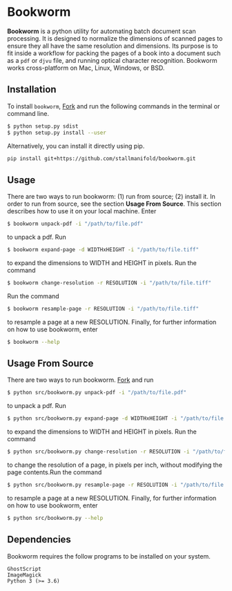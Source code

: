 # Bookworm

**Bookworm** is a python utility for automating batch document scan processing.
It is designed to normalize the dimensions of scanned pages to ensure they all have the same resolution and dimensions. Its purpose is to fit inside a workflow for packing the pages of a book into a document such as a `pdf` or `djvu` file, and running optical character recognition. Bookworm works cross-platform on Mac, Linux, Windows, or BSD.

## Installation
To install `bookworm`, [Fork](https://github.com/stallmanifold/bookworm) and run the following commands in the terminal or command line.
```bash
$ python setup.py sdist
$ python setup.py install --user
```
Alternatively, you can install it directly using pip.
```bash
pip install git+https://github.com/stallmanifold/bookworm.git
```

## Usage
There are two ways to run bookworm: (1) run from source; (2) install it. In order to run from source, see the section **Usage From Source**. This section describes how to use it on your local machine. Enter
```bash
$ bookworm unpack-pdf -i "/path/to/file.pdf"
```
to unpack a pdf. Run
```bash
$ bookworm expand-page -d WIDTHxHEIGHT -i "/path/to/file.tiff"
```
to expand the dimensions to WIDTH and HEIGHT in pixels. Run the command
```bash
$ bookworm change-resolution -r RESOLUTION -i "/path/to/file.tiff"
```
Run the command
```bash
$ bookworm resample-page -r RESOLUTION -i "/path/to/file.tiff"
```
to resample a page at a new RESOLUTION. Finally, for further information on how to use bookworm, enter
```bash
$ bookworm --help
```

## Usage From Source
There are two ways to run bookworm.
[Fork](https://github.com/stallmanifold/bookworm) and run
```bash
$ python src/bookworm.py unpack-pdf -i "/path/to/file.pdf"
```
to unpack a pdf. Run
```bash
$ python src/bookworm.py expand-page -d WIDTHxHEIGHT -i "/path/to/file.tiff"
```
to expand the dimensions to WIDTH and HEIGHT in pixels. Run the command
```bash
$ python src/bookworm.py change-resolution -r RESOLUTION -i "/path/to/file.tiff"
```
to change the resolution of a page, in pixels per inch, without modifying the page contents.Run the command
```bash
$ python src/bookworm.py resample-page -r RESOLUTION -i "/path/to/file.tiff"
```
to resample a page at a new RESOLUTION. Finally, for further information on how to use bookworm, enter
```bash
$ python src/bookworm.py --help
```

## Dependencies
Bookworm requires the follow programs to be installed on your system.
```
GhostScript
ImageMagick
Python 3 (>= 3.6)
```
